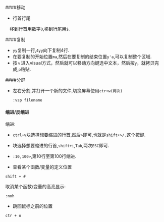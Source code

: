 ####移动

* 行首行尾

&emsp;移到行首用数字`0`,移到行尾用`$`.

####复制

* `yy`复制一行,`4yy`向下复制4行.
* 在要复制的开始位置`ma`,然后在要复制的结束位置`y'a`,可以复制整个区域.
* 按`ｖ`进入visual方式，然后就可以移动方向键选中文本，然后按`y`，就拷贝完成,`p`粘贴.

####分屏

* 左右分割,并打开一个新的文件,切换屏幕使用`ctr+w(两次)`

	`:vsp filename`
#### 缩进/反缩进

缩进:

* `ctrl+v`块选择想要缩进的行首,然后`>`即可,也就是`shift+>/.`这个按键.
* 块选择想要缩进的行首,`shift+i`,`Tab`,两次`ESC`即可.
* `:10,100>`,第10行至第100行缩进.

* 查看某个函数/变量的定义位置

`shift + #`

取消某个函数/变量的高亮显示:

`:noh`

* 跳回鼠标之前的位置

`ctr + o`

